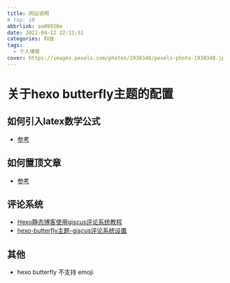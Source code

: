 ```yaml
---
title: 网站说明
# top: 10
abbrlink: aa09920e
date: 2022-04-12 22:11:51
categories: 科技
tags:
  - 个人博客
cover: https://images.pexels.com/photos/1938348/pexels-photo-1938348.jpeg?auto=compress&cs=tinysrgb&dpr=2&w=500
---
```


# 关于hexo butterfly主题的配置
## 如何引入latex数学公式
- [参考](https://blog.csdn.net/qq_38496329/article/details/104065659)
## 如何置顶文章
- [参考](https://blog.csdn.net/weixin_43372529/article/details/114176470)

## 评论系统

- [Hexo静态博客使用giscus评论系统教程](https://blog.webrelay.cn/giscus/)
- [hexo-butterfly主题-giscus评论系统设置](https://zhuanlan.zhihu.com/p/603658639)

## 其他
- hexo butterfly 不支持 emoji                     